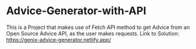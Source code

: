 # Advice-Generator-with-API
This is a Project that makes use of Fetch API method to get Advice from an Open Source Advice API, as the user makes requests.
Link to Solution: https://genix-advice-generator.netlify.app/
